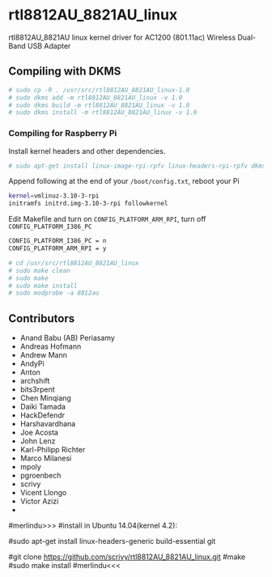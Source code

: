 # rtl8812AU_8821AU_linux

rtl8812AU_8821AU linux kernel driver for AC1200 (801.11ac) Wireless Dual-Band USB Adapter


## Compiling with DKMS

```sh
# sudo cp -R . /usr/src/rtl8812AU_8821AU_linux-1.0
# sudo dkms add -m rtl8812AU_8821AU_linux -v 1.0
# sudo dkms build -m rtl8812AU_8821AU_linux -v 1.0
# sudo dkms install -m rtl8812AU_8821AU_linux -v 1.0
```

### Compiling for Raspberry Pi

Install kernel headers and other dependencies.

```sh
# sudo apt-get install linux-image-rpi-rpfv linux-headers-rpi-rpfv dkms build-essential bc
```

Append following at the end of your ``/boot/config.txt``, reboot your Pi

```sh
kernel=vmlinuz-3.10-3-rpi
initramfs initrd.img-3.10-3-rpi followkernel
```

Edit Makefile and turn on ``CONFIG_PLATFORM_ARM_RPI``, turn off ``CONFIG_PLATFORM_I386_PC``

```sh
CONFIG_PLATFORM_I386_PC = n
CONFIG_PLATFORM_ARM_RPI = y
```

```sh
# cd /usr/src/rtl8812AU_8821AU_linux
# sudo make clean
# sudo make
# sudo make install
# sudo modprobe -a 8812au
```

## Contributors
<!-- DO NOT EDIT - CONTRIBUTORS.md is autogenerated from git commit log by contributors.sh script. -->

- Anand Babu (AB) Periasamy
- Andreas Hofmann
- Andrew Mann
- AndyPi
- Anton
- archshift
- bits3rpent
- Chen Minqiang
- Daiki Tamada
- HackDefendr
- Harshavardhana
- Joe Acosta
- John Lenz
- Karl-Philipp Richter
- Marco Milanesi
- mpoly
- pgroenbech
- scrivy
- Vicent Llongo
- Victor Azizi
- 

#merlindu>>>
#install in Ubuntu 14.04(kernel 4.2):

#sudo apt-get install linux-headers-generic build-essential git


#git clone https://github.com/scrivy/rtl8812AU_8821AU_linux.git
#make 
#sudo make install
#merlindu<<<
